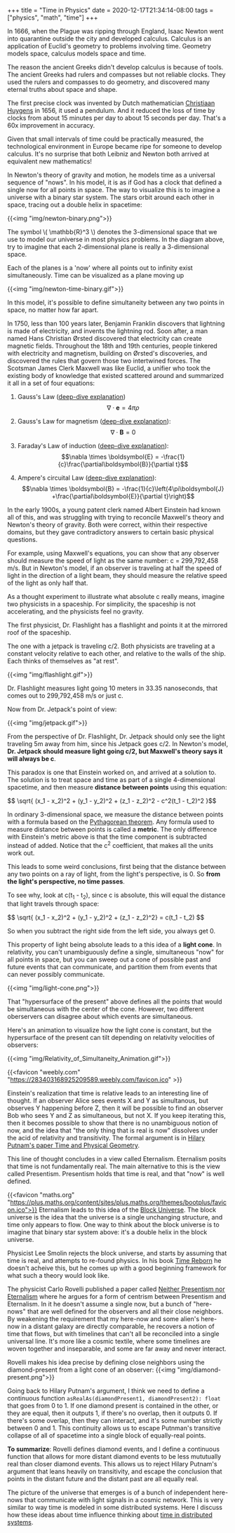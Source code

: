 +++
title = "Time in Physics"
date = 2020-12-17T21:34:14-08:00
tags = ["physics", "math", "time"]
+++

In 1666, when the Plague was ripping through England, Isaac Newton went into quarantine outside the city and developed calculus. Calculus is an application of Euclid's geometry to problems involving time. Geometry models space, calculus models space and time.

The reason the ancient Greeks didn't develop calculus is because of tools. The ancient Greeks had rulers and compasses but not reliable clocks. They used the rulers and compasses to do geometry, and discovered many eternal truths about space and shape.

The first precise clock was invented by Dutch mathematician [Christiaan Huygens](https://en.wikipedia.org/wiki/Christiaan_Huygens) in 1656, it used a pendulum. And it reduced the loss of time by clocks from about 15 minutes per day to about 15 seconds per day. That's a 60x improvement in accuracy.

Given that small intervals of time could be practically measured, the technological environment in Europe became ripe for someone to develop calculus. It's no surprise that both Leibniz and Newton both arrived at equivalent new mathematics! 

In Newton's theory of gravity and motion, he models time as a universal sequence of "nows". In his model, it is as if God has a clock that defined a single now for all points in space. The way to visualize this is to imagine a universe with a binary star system. The stars orbit around each other in space, tracing out a double helix in spacetime:

{{<img "img/newton-binary.png">}}

<div class='yellow-note-noscroll'>The symbol \( \mathbb{R}^3 \) denotes the 3-dimensional space that we use to model our universe in most physics problems.
In the diagram above, try to imagine that each 2-dimensional plane is really a 3-dimensional space. 
</div>

Each of the planes is a 'now' where all points out to infinity exist simultaneously. Time can be visualized as a plane moving up

{{<img "img/newton-time-binary.gif">}}

In this model, it's possible to define simultaneity between any two points in space, no matter how far apart.

In 1750, less than 100 years later, Benjamin Franklin discovers that lightning is made of electricity, and invents the lightning rod. Soon after, a man named Hans Christian &Oslash;rsted discovered that electricity can create magnetic fields. Throughout the 18th and 19th centuries, people tinkered with electricity and magnetism, building on &Oslash;rsted's discoveries, and discovered the rules that govern those two intertwined forces. The Scotsman James Clerk Maxwell was like Euclid, a unifier who took the existing body of knowledge that existed scattered around and summarized it all in a set of four equations:
1. Gauss's Law ([deep-dive explanation](/posts/gauss-law))
 $$\nabla \cdot \boldsymbol{e} = 4 \pi \rho$$

2. Gauss's Law for magnetism ([deep-dive explanation](/posts/gauss-law-magnetism)):
 $$\nabla \cdot \boldsymbol{B} = 0$$

3. Faraday's Law of induction ([deep-dive explanation](/posts/faraday-law)):
$$\nabla \times \boldsymbol{E} = -\frac{1}{c}\frac{\partial\boldsymbol{B}}{\partial t}$$

4. Ampere's circuital Law ([deep-dive explanation](/posts/ampere-law)):
 $$\nabla \times \boldsymbol{B} = -\frac{1}{c}\left(4\pi\boldsymbol{J} +\frac{\partial\boldsymbol{E}}{\partial t}\right)$$

In the early 1900s, a young patent clerk named Albert Einstein had known all of this, and was struggling with trying to reconcile Maxwell's theory and Newton's theory of gravity. Both were correct, within their respective domains, but they gave contradictory answers to certain basic physical questions.

For example, using Maxwell's equations, you can show that any observer should measure the speed of light as the same number: c = 299,792,458 m/s. But in Newton's model, if an observer is traveling at half the speed of light in the direction of a light beam, they should measure the relative speed of the light as only half that.

As a thought experiment to illustrate what absolute c really means, imagine two physicists in a spaceship. For simplicity, the spaceship is not accelerating, and the physicists feel no gravity. 

The first physicist, Dr. Flashlight has a flashlight and points it at the mirrored roof of the spaceship. 

The one with a jetpack is traveling c/2. Both physicists are traveling at a constant 
velocity relative to each other, and relative to the walls of the ship. Each thinks 
of themselves as "at rest".

{{<img "img/flashlight.gif">}}

Dr. Flashlight measures light going 10 meters in 33.35 nanoseconds, that comes out to 299,792,458 m/s or just c.

Now from Dr. Jetpack's point of view:

{{<img "img/jetpack.gif">}}

From the perspective of Dr. Flashlight, Dr. Jetpack should only see the light traveling 5m away from him, since his Jetpack goes c/2. In Newton's model, **Dr. Jetpack should measure light going c/2, but Maxwell's theory says it will always be c**. 

This paradox is one that Einstein worked on, and arrived at a solution to. The solution is to treat space and time as part of a single 4-dimensional spacetime, and then measure **distance between points** using this equation:

<div class="sidescroll">
$$ \sqrt{ (x_1 - x_2)^2 + (y_1 - y_2)^2 + (z_1 - z_2)^2 - c^2(t_1 - t_2)^2 }$$
</div>

In ordinary 3-dimensional space, we measure the distance between points with a formula based on the [Pythagorean theorem](https://en.wikipedia.org/wiki/Pythagorean_theorem). Any formula used to measure distance between points is called a **metric**.
The only difference with Einstein's metric above is that the time component is subtracted instead of added. Notice that the c<sup>2</sup> coefficient, that makes all the units work out.

This leads to some weird conclusions, first being that the distance between any two points on a ray of light, from the light's perspective, is 0. So **from the light's perspective, no time passes**.

To see why, look at c(t<sub>1</sub> - t<sub>2</sub>), since c is absolute, this will 
equal the distance that light travels through space: 

<div class="sidescroll">
$$ \sqrt{ (x_1 - x_2)^2 + (y_1 - y_2)^2 + (z_1 - z_2)^2} = c(t_1 - t_2) $$
</div>

So when you subtract the right side from the left side, you always get 0.

This property of light being absolute leads to a this idea of a **light cone**. In relativity, you can't unambiguously define a single, simultaneous "now" for all points in space, but you can sweep out a cone of possible past and future events that can communicate, and partition them from events that can never possibly communicate.

{{<img "img/light-cone.png">}}

That "hypersurface of the present" above defines all the points that would be simultaneous with the center of the cone. However, two different oberservers can disagree about which events are simultaneous. 

Here's an animation to visualize how the light cone is constant, but the hypersurface of the present can tilt depending on relativity velocities of observers:

{{<img "img/Relativity_of_Simultaneity_Animation.gif">}}

{{<favicon "weebly.com" "https://283403168925209589.weebly.com/favicon.ico" >}}

Einstein's realization that time is relative leads to an interesting line of thought. If an observer Alice sees events X and Y as simultanous, but observes Y happening before Z, then it will be possible to find an observer Bob who sees Y and Z as simultaneous, but not X. If you keep iterating this, then it becomes possible to show that there is no unambiguous notion of now, and the idea that "the only thing that is real is now" dissolves under the acid of relativity and transitivity. The formal argument is in [Hilary Putnam's paper Time and Physical Geometry](http://283403168925209589.weebly.com/uploads/9/3/3/0/9330952/putnam_1967.pdf). 

This line of thought concludes in a view called Eternalism. Eternalism posits that time is not fundamentally real. The main alternative to this is the view called Presentism. Presentism holds that time is real, and that "now" is well defined.

{{<favicon "maths.org" "https://plus.maths.org/content/sites/plus.maths.org/themes/bootplus/favicon.ico">}}
Eternalism leads to this idea of the [Block Universe](https://plus.maths.org/content/what-block-time). The block universe is the idea that the universe is a single unchanging structure, and time only appears to flow. One way to think about the block universe is to imagine that binary star system above: it's a double helix in the block universe.

Physicist Lee Smolin rejects the block universe, and starts by assuming that time is real, and attempts to re-found physics. In his book [Time Reborn](https://www.amazon.com/Time-Reborn-Crisis-Physics-Universe-ebook/dp/B009JWCQMK/ref=sr_1_2?dchild=1&hvadid=78340273050258&hvbmt=be&hvdev=c&hvqmt=e&keywords=time+reborn&qid=1609735790&s=digital-text&sr=1-2&tag=mh0b-20) he doesn't acheive this, but he comes up with a good beginning framework for what such a theory would look like.

The physicist Carlo Rovelli published a paper called [Neither Presentism nor Eternalism](https://arxiv.org/abs/1910.02474) where he argues for a form of centrism between Presentism and Eternalism. In it he doesn't assume a single now, but a bunch of "here-nows" that are well defined for the observers and all their close neighbors. By weakening the requirement that my here-now and some alien's here-now in a distant galaxy are directly comparable, he recovers a notion of time that flows, but with timelines that can't all be reconciled into a single universal line. It's more like a cosmic textile, where some timelines are woven together and inseparable, and some are far away and never interact.

Rovelli makes his idea precise by defining close neighbors using the diamond-present from a light cone of an observer:
{{<img "img/diamond-present.png">}}

Going back to Hilary Putnam's argument, I think we need to define a continuous function `asRealAs(diamondPresent1, diamondPresent2): float` that goes from 0 to 1. If one diamond present is contained in the other, or they are equal, then it outputs 1, if there's no overlap, then it outputs 0. If there's some overlap, then they can interact, and it's some number strictly between 0 and 1. This continuity allows us to escape Putnman's transitive collapse of all of spacetime into a single block of equally-real points.

**To summarize**: Rovelli defines diamond events, and I define a continuous function that allows for more distant diamond events to be less mututually real than closer diamond events. This allows us to reject Hilary Putnam's argument that leans heavily on transitivity, and escape the conclusion that points in the distant future and the distant past are all equally real.

The picture of the universe that emerges is of a bunch of independent here-nows that communicate with light signals in a cosmic network. This is very similar to way time is modeled in some distributed systems. Here I discuss how these ideas about time influence thinking about [time in distributed systems](/posts/time-in-distributed-systems).

